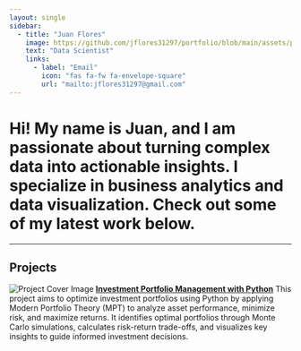 ```yaml
---
layout: single
sidebar:
  - title: "Juan Flores"
    image: https://github.com/jflores31297/portfolio/blob/main/assets/portrait.png?raw=true
    text: "Data Scientist"
    links:
      - label: "Email"
        icon: "fas fa-fw fa-envelope-square"
        url: "mailto:jflores31297@gmail.com"
---
```


# Hi! My name is Juan, and I am passionate about turning complex data into actionable insights. I specialize in business analytics and data visualization. Check out some of my latest work below.
---
## Projects
![Project Cover Image](https://github.com/jflores31297/portfolio/blob/main/assets/Project%20Cover%20Image.png?raw=true)
[**Investment Portfolio Management with Python**](_pages/PortfolioTheory.md)
This project aims to optimize investment portfolios using Python by applying Modern Portfolio Theory (MPT) to analyze asset performance, minimize risk, and maximize returns. It identifies optimal portfolios through Monte Carlo simulations, calculates risk-return trade-offs, and visualizes key insights to guide informed investment decisions.
